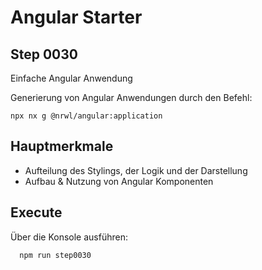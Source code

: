 # Angular Starter #

## Step 0030

Einfache Angular Anwendung

Generierung von Angular Anwendungen durch den Befehl: 
```shell
npx nx g @nrwl/angular:application
```

## Hauptmerkmale
 - Aufteilung des Stylings, der Logik und der Darstellung
 - Aufbau & Nutzung von Angular Komponenten

## Execute
Über die Konsole ausführen:
```shell
  npm run step0030
```